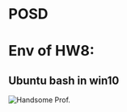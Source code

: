 # POSD

# Env of HW8:
## **Ubuntu bash in win10**
![Handsome Prof.](https://live.staticflickr.com/3804/14253796551_25b8b82ef7_k.jpg)